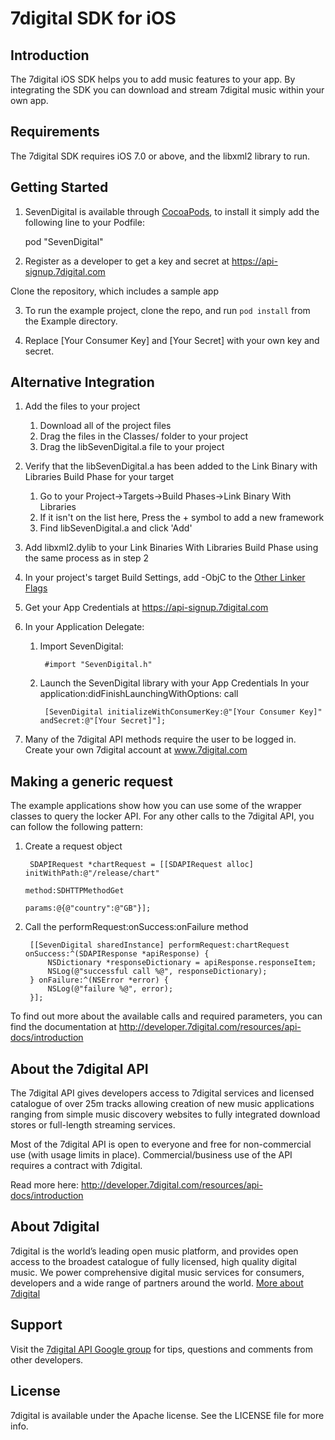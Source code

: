 # 7digital SDK for iOS

## Introduction
The 7digital iOS SDK helps you to add music features to your app. 
By integrating the SDK you can download and stream 7digital music within your own app. 


## Requirements
The 7digital SDK requires iOS 7.0 or above, and the libxml2 library to run.


## Getting Started

1. SevenDigital is available through [CocoaPods](http://cocoapods.org), to install
it simply add the following line to your Podfile:

    pod "SevenDigital"

2. Register as a developer to get a key and secret at https://api-signup.7digital.com

 Clone the repository, which includes a sample app

3. To run the example project, clone the repo, and run `pod install` from the Example directory.

4. Replace [Your Consumer Key] and [Your Secret] with your own key and secret.  
 
## Alternative Integration

1. Add the files to your project
	1. Download all of the project files
	2. Drag the files in the Classes/ folder to your project
	3. Drag the libSevenDigital.a file to your project

2. Verify that the libSevenDigital.a has been added to the Link Binary with Libraries Build Phase for your target
	1. Go to your Project->Targets->Build Phases->Link Binary With Libraries
	2. If it isn't on the list here, Press the + symbol to add a new framework
	3. Find libSevenDigital.a and click 'Add'

3. Add libxml2.dylib to your Link Binaries With Libraries Build Phase using the same process as in step 2

4. In your project's target Build Settings, add -ObjC to the [Other Linker Flags](images/readme_objc.png) 

5. Get your App Credentials at https://api-signup.7digital.com

6. In your Application Delegate:
	1. Import SevenDigital: 
		
			#import "SevenDigital.h"
		
	2. Launch the SevenDigital library with your App Credentials
		In your application:didFinishLaunchingWithOptions: call
		
			[SevenDigital initializeWithConsumerKey:@"[Your Consumer Key]" andSecret:@"[Your Secret]"];
		
7. Many of the 7digital API methods require the user to be logged in. Create your own 7digital account at www.7digital.com

## Making a generic request

The example applications show how you can use some of the wrapper classes to query the locker API. For any other calls to the 7digital API, you can follow the following pattern:

1. Create a request object
	
		SDAPIRequest *chartRequest = [[SDAPIRequest alloc] initWithPath:@"/release/chart" 
		                                                              method:SDHTTPMethodGet 
		                                                              params:@{@"country":@"GB"}];
	
2. Call the performRequest:onSuccess:onFailure method
	
		[[SevenDigital sharedInstance] performRequest:chartRequest onSuccess:^(SDAPIResponse *apiResponse) {
		    NSDictionary *responseDictionary = apiResponse.responseItem;
		    NSLog(@"successful call %@", responseDictionary);
		} onFailure:^(NSError *error) {
		    NSLog(@"failure %@", error);
		}];
	
To find out more about the available calls and required parameters, you can find the documentation at http://developer.7digital.com/resources/api-docs/introduction

## About the 7digital API
The 7digital API gives developers access to 7digital services and licensed catalogue of over 25m tracks allowing creation of new music applications ranging from simple music discovery websites to fully integrated download stores or full-length streaming services.

Most of the 7digital API is open to everyone and free for non-commercial use (with usage limits in place). Commercial/business use of the API requires a contract with 7digital.

Read more here: http://developer.7digital.com/resources/api-docs/introduction


## About 7digital
7digital is the world’s leading open music platform, and provides open access to the broadest catalogue of fully licensed, high quality digital music. We power comprehensive digital music services for consumers, developers and a wide range of partners around the world. [More about 7digital](http://www.7digital.com/about)

## Support

Visit the [7digital API Google group](https://groups.google.com/forum/?fromgroups#!forum/7digital-api) for tips, questions and comments from other developers.

## License

7digital is available under the Apache license. See the LICENSE file for more info.

